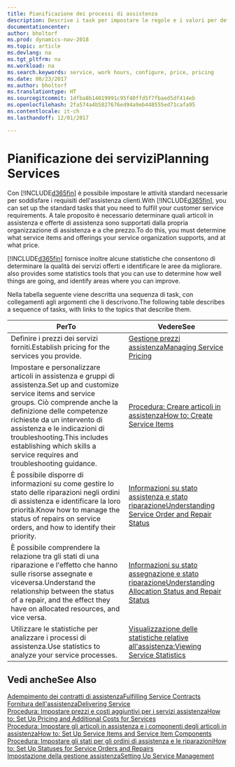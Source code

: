 ```yaml
---
title: Pianificazione dei processi di assistenza
description: Descrive i task per impostare le regole e i valori per definire i criteri e i processi di assistenza.
documentationcenter: 
author: bholtorf
ms.prod: dynamics-nav-2018
ms.topic: article
ms.devlang: na
ms.tgt_pltfrm: na
ms.workload: na
ms.search.keywords: service, work hours, configure, price, pricing
ms.date: 08/23/2017
ms.author: bholtorf
ms.translationtype: HT
ms.sourcegitcommit: 1dfba8b14019991c95f40ffd5f7fbaed5df414eb
ms.openlocfilehash: 2fa574a4b5827676ed94a9eb448555ed71cafa95
ms.contentlocale: it-ch
ms.lasthandoff: 12/01/2017

---
```

# <a name="planning-services"></a><span data-ttu-id="4b240-103">Pianificazione dei servizi</span><span class="sxs-lookup"><span data-stu-id="4b240-103">Planning Services</span></span>
<span data-ttu-id="4b240-104">Con [!INCLUDE[d365fin](includes/d365fin_md.md)] è possibile impostare le attività standard necessarie per soddisfare i requisiti dell'assistenza clienti.</span><span class="sxs-lookup"><span data-stu-id="4b240-104">With [!INCLUDE[d365fin](includes/d365fin_md.md)], you can set up the standard tasks that you need to fulfill your customer service requirements.</span></span> <span data-ttu-id="4b240-105">A tale proposito è necessario determinare quali articoli in assistenza e offerte di assistenza sono supportati dalla propria organizzazione di assistenza e a che prezzo.</span><span class="sxs-lookup"><span data-stu-id="4b240-105">To do this, you must determine what service items and offerings your service organization supports, and at what price.</span></span>   

[!INCLUDE[d365fin](includes/d365fin_md.md)]<span data-ttu-id="4b240-106"> fornisce inoltre alcune statistiche che consentono di determinare la qualità dei servizi offerti e identificare le aree da migliorare.</span><span class="sxs-lookup"><span data-stu-id="4b240-106"> also provides some statistics tools that you can use to determine how well things are going, and identify areas where you can improve.</span></span>
  
<span data-ttu-id="4b240-107">Nella tabella seguente viene descritta una sequenza di task, con collegamenti agli argomenti che li descrivono.</span><span class="sxs-lookup"><span data-stu-id="4b240-107">The following table describes a sequence of tasks, with links to the topics that describe them.</span></span>   
  
|<span data-ttu-id="4b240-108">**Per**</span><span class="sxs-lookup"><span data-stu-id="4b240-108">**To**</span></span>|<span data-ttu-id="4b240-109">**Vedere**</span><span class="sxs-lookup"><span data-stu-id="4b240-109">**See**</span></span>|  
|------------|-------------|  
|<span data-ttu-id="4b240-110">Definire i prezzi dei servizi forniti.</span><span class="sxs-lookup"><span data-stu-id="4b240-110">Establish pricing for the services you provide.</span></span>|[<span data-ttu-id="4b240-111">Gestione prezzi assistenza</span><span class="sxs-lookup"><span data-stu-id="4b240-111">Managing Service Pricing</span></span>](service-service-price-management.md)|
|<span data-ttu-id="4b240-112">Impostare e personalizzare articoli in assistenza e gruppi di assistenza.</span><span class="sxs-lookup"><span data-stu-id="4b240-112">Set up and customize service items and service groups.</span></span> <span data-ttu-id="4b240-113">Ciò comprende anche la definizione delle competenze richieste da un intervento di assistenza e le indicazioni di troubleshooting.</span><span class="sxs-lookup"><span data-stu-id="4b240-113">This includes establishing which skills a service requires and troubleshooting guidance.</span></span>| [<span data-ttu-id="4b240-114">Procedura: Creare articoli in assistenza</span><span class="sxs-lookup"><span data-stu-id="4b240-114">How to: Create Service Items</span></span>](service-how-to-create-service-items.md)|  
|<span data-ttu-id="4b240-115">È possibile disporre di informazioni su come gestire lo stato delle riparazioni negli ordini di assistenza e identificare la loro priorità.</span><span class="sxs-lookup"><span data-stu-id="4b240-115">Know how to manage the status of repairs on service orders, and how to identify their priority.</span></span>|[<span data-ttu-id="4b240-116">Informazioni su stato assistenza e stato riparazione</span><span class="sxs-lookup"><span data-stu-id="4b240-116">Understanding Service Order and Repair Status</span></span>](service-service-order-status-and-repair-status.md)|  
|<span data-ttu-id="4b240-117">È possibile comprendere la relazione tra gli stati di una riparazione e l'effetto che hanno sulle risorse assegnate e viceversa.</span><span class="sxs-lookup"><span data-stu-id="4b240-117">Understand the relationship between the status of a repair, and the effect they have on allocated resources, and vice versa.</span></span>|[<span data-ttu-id="4b240-118">Informazioni su stato assegnazione e stato riparazione</span><span class="sxs-lookup"><span data-stu-id="4b240-118">Understanding Allocation Status and Repair Status</span></span>](service-allocation-status-and-repair-status.md)|  
|<span data-ttu-id="4b240-119">Utilizzare le statistiche per analizzare i processi di assistenza.</span><span class="sxs-lookup"><span data-stu-id="4b240-119">Use statistics to analyze your service processes.</span></span> | [<span data-ttu-id="4b240-120">Visualizzazione delle statistiche relative all'assistenza:</span><span class="sxs-lookup"><span data-stu-id="4b240-120">Viewing Service Statistics</span></span>](service-service-statistics.md) |

## <a name="see-also"></a><span data-ttu-id="4b240-121">Vedi anche</span><span class="sxs-lookup"><span data-stu-id="4b240-121">See Also</span></span>
[<span data-ttu-id="4b240-122">Adempimento dei contratti di assistenza</span><span class="sxs-lookup"><span data-stu-id="4b240-122">Fulfilling Service Contracts</span></span>](service-fulfill-service-contracts.md)  
[<span data-ttu-id="4b240-123">Fornitura dell'assistenza</span><span class="sxs-lookup"><span data-stu-id="4b240-123">Delivering Service</span></span>](service-deliver-service.md)  
[<span data-ttu-id="4b240-124">Procedura: Impostare prezzi e costi aggiuntivi per i servizi assistenza</span><span class="sxs-lookup"><span data-stu-id="4b240-124">How to: Set Up Pricing and Additional Costs for Services</span></span>](service-how-setup-service-costs-pricing.md)  
[<span data-ttu-id="4b240-125">Procedura: Impostare gli articoli in assistenza e i componenti degli articoli in assistenza</span><span class="sxs-lookup"><span data-stu-id="4b240-125">How to: Set Up Service Items and Service Item Components</span></span>](service-how-setup-service-items.md)  
[<span data-ttu-id="4b240-126">Procedura: Impostare gli stati per gli ordini di assistenza e le riparazioni</span><span class="sxs-lookup"><span data-stu-id="4b240-126">How to: Set Up Statuses for Service Orders and Repairs</span></span>](service-order-repair-status.md)  
[<span data-ttu-id="4b240-127">Impostazione della gestione assistenza</span><span class="sxs-lookup"><span data-stu-id="4b240-127">Setting Up Service Management</span></span>](service-setup-service.md)  

